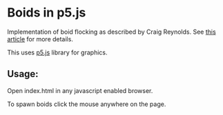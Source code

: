 # Boids in p5.js

Implementation of boid flocking as described by Craig Reynolds. See 
[this article](https://www.red3d.com/cwr/boids/) for more details.

This uses [p5.js](https://p5js.org/) library for graphics.

## Usage:

Open index.html in any javascript enabled browser.

To spawn boids click the mouse anywhere on the page.
